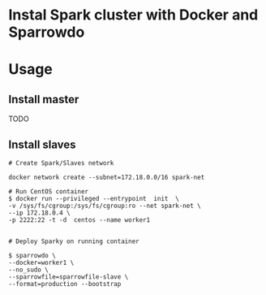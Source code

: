 # Instal Spark cluster with Docker and Sparrowdo

# Usage


## Install master

TODO

## Install slaves

    # Create Spark/Slaves network

    docker network create --subnet=172.18.0.0/16 spark-net

    # Run CentOS container 
    $ docker run --privileged --entrypoint  init  \
    -v /sys/fs/cgroup:/sys/fs/cgroup:ro --net spark-net \
    --ip 172.18.0.4 \
    -p 2222:22 -t -d  centos --name worker1


    # Deploy Sparky on running container

    $ sparrowdo \
    --docker=worker1 \
    --no_sudo \
    --sparrowfile=sparrowfile-slave \
    --format=production --bootstrap

